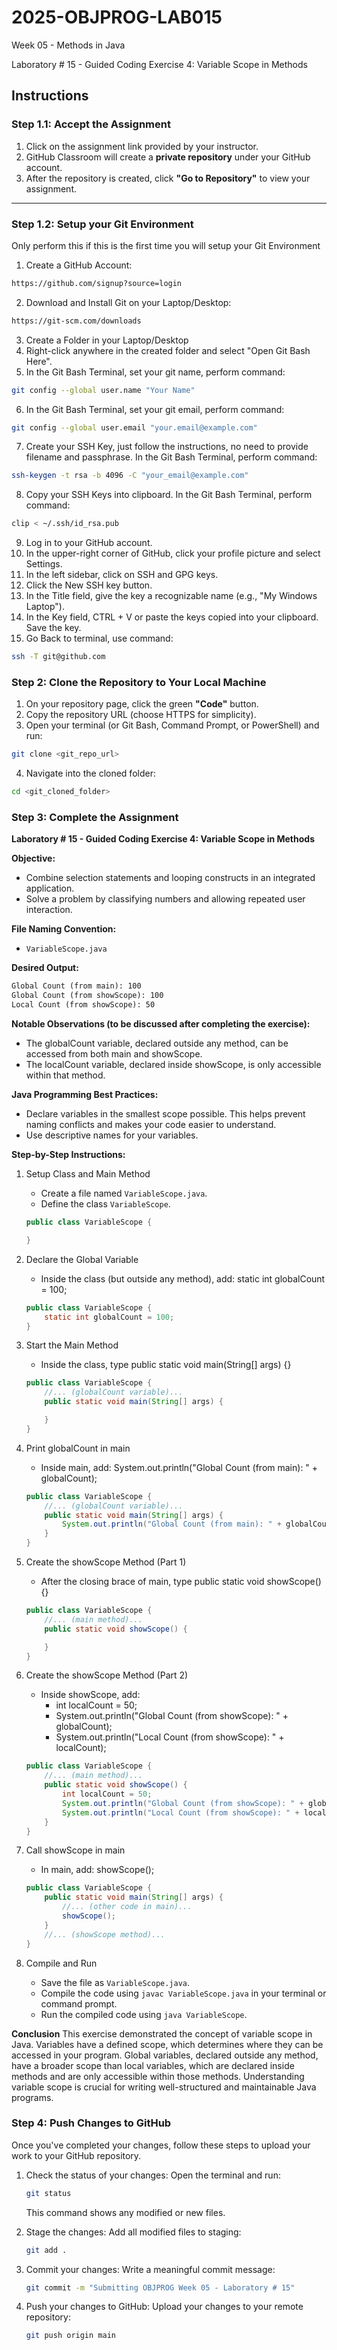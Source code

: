 # **2025-OBJPROG-LAB015**
Week 05 - Methods in Java

Laboratory # 15 - Guided Coding Exercise 4: Variable Scope in Methods

## **Instructions**

### **Step 1.1: Accept the Assignment**

   1. Click on the assignment link provided by your instructor.
   2. GitHub Classroom will create a **private repository** under your GitHub account.
   3. After the repository is created, click **"Go to Repository"** to view your assignment.

---

### **Step 1.2: Setup your Git Environment**
Only perform this if this is the first time you will setup your Git Environment

   1. Create a GitHub Account:
   ```bash
   https://github.com/signup?source=login
   ```
      
   2. Download and Install Git on your Laptop/Desktop:
   ```bash
   https://git-scm.com/downloads
   ```
   
   3. Create a Folder in your Laptop/Desktop
   4. Right-click anywhere in the created folder and select "Open Git Bash Here".
   5. In the Git Bash Terminal, set your git name, perform command:
   ```bash
   git config --global user.name "Your Name"
   ```
   
   6. In the Git Bash Terminal, set your git email, perform command:
   ```bash
   git config --global user.email "your.email@example.com"
   ```
   
   7. Create your SSH Key, just follow the instructions, no need to provide filename and passphrase. In the Git Bash Terminal, perform command:
   ```bash
   ssh-keygen -t rsa -b 4096 -C "your_email@example.com"
   ```
   
   8. Copy your SSH Keys into clipboard. In the Git Bash Terminal, perform command:
   ```bash
   clip < ~/.ssh/id_rsa.pub
   ```
   
   9. Log in to your GitHub account.
   10. In the upper-right corner of GitHub, click your profile picture and select Settings.
   11. In the left sidebar, click on SSH and GPG keys.
   12. Click the New SSH key button.
   13. In the Title field, give the key a recognizable name (e.g., "My Windows Laptop").
   14. In the Key field, CTRL + V or paste the keys copied into your clipboard. Save the key.
   15. Go Back to terminal, use command:
   ```bash
   ssh -T git@github.com
   ```

### **Step 2: Clone the Repository to Your Local Machine**

   1. On your repository page, click the green **"Code"** button.
   2. Copy the repository URL (choose HTTPS for simplicity).
   3. Open your terminal (or Git Bash, Command Prompt, or PowerShell) and run:
   
   ```bash
   git clone <git_repo_url>
   ```
   
   4. Navigate into the cloned folder:
   
   ```bash
   cd <git_cloned_folder>
   ```

### **Step 3: Complete the Assignment**

**Laboratory # 15 - Guided Coding Exercise 4: Variable Scope in Methods**

   **Objective:**
   - Combine selection statements and looping constructs in an integrated application.
   - Solve a problem by classifying numbers and allowing repeated user interaction.

   **File Naming Convention:**
   - `VariableScope.java`

   **Desired Output:**
   ```txt
   Global Count (from main): 100
   Global Count (from showScope): 100
   Local Count (from showScope): 50
   ```

   **Notable Observations (to be discussed after completing the exercise):**
   - The globalCount variable, declared outside any method, can be accessed from both main and showScope.
   - The localCount variable, declared inside showScope, is only accessible within that method.

   **Java Programming Best Practices:**
   - Declare variables in the smallest scope possible. This helps prevent naming conflicts and makes your code easier to understand.
   - Use descriptive names for your variables.
      
   **Step-by-Step Instructions:**

   1. Setup Class and Main Method
      - Create a file named `VariableScope.java`.
      - Define the class `VariableScope`.
      ```Java      
      public class VariableScope {
      
      }
      ```
            
   2. Declare the Global Variable
      - Inside the class (but outside any method), add: static int globalCount = 100;
      ```Java
      public class VariableScope {
          static int globalCount = 100;
      }
      ```

   3. Start the Main Method
      - Inside the class, type public static void main(String[] args) {}
      ```Java
      public class VariableScope {
          //... (globalCount variable)...
          public static void main(String[] args) {
      
          }
      }
      ```

   4. Print globalCount in main
      - Inside main, add: System.out.println("Global Count (from main): " + globalCount);
      ```Java
      public class VariableScope {
          //... (globalCount variable)...
          public static void main(String[] args) {
              System.out.println("Global Count (from main): " + globalCount);
          }
      }
      ```

   5. Create the showScope Method (Part 1)
      - After the closing brace of main, type public static void showScope() {}
      ```Java
      public class VariableScope {
          //... (main method)...
          public static void showScope() {
      
          }
      }
      ```

   6. Create the showScope Method (Part 2)
      - Inside showScope, add:
         - int localCount = 50;
         - System.out.println("Global Count (from showScope): " + globalCount);
         - System.out.println("Local Count (from showScope): " + localCount);
      ```Java
      public class VariableScope {
          //... (main method)...
          public static void showScope() {
              int localCount = 50;
              System.out.println("Global Count (from showScope): " + globalCount);
              System.out.println("Local Count (from showScope): " + localCount);
          }
      }
      ```

   7. Call showScope in main
      - In main, add: showScope();
      ```Java
      public class VariableScope {
          public static void main(String[] args) {
              //... (other code in main)...
              showScope();
          }
          //... (showScope method)...
      }
      ```

   8. Compile and Run
       - Save the file as `VariableScope.java`.
       - Compile the code using `javac VariableScope.java` in your terminal or command prompt.
       - Run the compiled code using `java VariableScope`.

   **Conclusion**
   This exercise demonstrated the concept of variable scope in Java.  Variables have a defined scope, which determines where they can be accessed in your program.  Global variables, declared outside any method, have a broader scope than local variables, which are declared inside methods and are only accessible within those methods.  Understanding variable scope is crucial for writing well-structured and maintainable Java programs.

### **Step 4: Push Changes to GitHub**
Once you've completed your changes, follow these steps to upload your work to your GitHub repository.

1. Check the status of your changes:
   Open the terminal and run:
   
   ```bash
   git status
   ```
   This command shows any modified or new files.
   
2. Stage the changes:
   Add all modified files to staging:
   
   ```bash
   git add .
   ```
   
3. Commit your changes:
   Write a meaningful commit message:
   
   ```bash
   git commit -m "Submitting OBJPROG Week 05 - Laboratory # 15"
   ```
   
4. Push your changes to GitHub:
   Upload your changes to your remote repository:
   
   ```bash
   git push origin main
   ```
